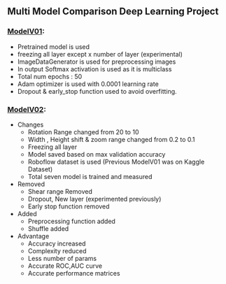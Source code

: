 ## Multi Model Comparison Deep Learning Project

### [ModelV01](https://github.com/aatansen/Multi-Model-Comparison-Deep-Learning-Project/tree/main/ModelV01):
- Pretrained model is used
- freezing all layer except x number of layer (experimental)
- ImageDataGenerator is used for preprocessing images
- In output Softmax activation is used as it is multiclass
- Total num epochs : 50
- Adam optimizer is used with 0.0001 learning rate
- Dropout & early_stop function used to avoid overfitting.

### [ModelV02](https://github.com/aatansen/Multi-Model-Comparison-Deep-Learning-Project/tree/main/ModelV02):
- Changes
    - Rotation Range changed from 20 to 10
    - Width , Height shift &  zoom range changed from 0.2 to 0.1
    - Freezing all layer
    - Model saved based on max validation accuracy
    - Roboflow dataset is used (Previous ModelV01 was on Kaggle Dataset)
    - Total seven model is trained and measured
- Removed
    - Shear range Removed
    - Dropout, New layer (experimented previously)
    - Early stop function removed
- Added
    - Preprocessing function added
    - Shuffle added
- Advantage
    - Accuracy increased
    - Complexity reduced
    - Less number of params
    - Accurate ROC,AUC curve
    - Accurate performance matrices
